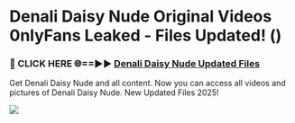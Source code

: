 # Denali Daisy Nude Original Videos 0nlyFans Leaked - Files Updated! ()

<h3>🔴 CLICK HERE 🌐==►► <a href="https://tinyurl.com/2p9ay9w9" rel="nofollow">Denali Daisy Nude Updated Files</a></h3>

Get Denali Daisy Nude and all content. Now you can access all videos and pictures of Denali Daisy Nude. New Updated Files 2025!

[![](https://i.imgur.com/KQgVmj3.gif)](https://tinyurl.com/2p9ay9w9)
